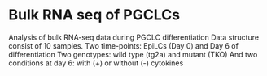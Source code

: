 # Bulk RNA seq of PGCLCs
Analysis of bulk RNA-seq data during PGCLC differentiation 
Data structure consist of 10 samples. 
  Two time-points: EpiLCs (Day 0) and Day 6 of differentiation 
  Two genotypes: wild type (tg2a) and mutant (TKO) 
  And two conditions at day 6: with (+) or without (-) cytokines 
